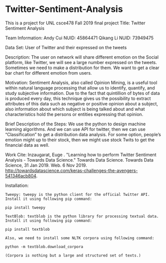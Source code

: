 # Twitter-Sentiment-Analysis
This is a project for UNL csce478 Fall 2019 final project 
Title: Twitter Sentiment Analysis

Team Information: 	Andy Cui	NUID: 45864471
Qikang Li	NUID: 73949475
			

Data Set: User of Twitter and their expressed on the tweets

Description: The user on network will share different emotion on the Social platform, like Twitter, we will see a large number expressed on the tweets. Sometimes we need to make a distribution for them. We want to get a clear bar chart for different emotion from users. 

Motivation: Sentiment Analysis, also called Opinion Mining, is a useful tool within natural language processing that allow us to identify, quantify, and study subjective information. Due to the fact that quintillion of bytes of data is produced every day, this technique gives us the possibility to extract attributes of this data such as negative or positive opinion about a subject, also information about which subject is being talked about and what characteristics hold the persons or entities expressing that opinion.

Brief Description of the Steps: We use the python to design machine learning algorithms. And we can use API for twitter, then we can use “Classification” to get a distribution data analysis. For some option, people’s emotion might up to their stock, then we might use stock Twits to get the financial data as well.

Work Cite: Inzaugarat, Euge . "Learning how to perform Twitter Sentiment Analysis - Towards Data Science." Towards Data Science. Towards Data Science, 31 Jan 2019. Web. 6 Nov 2019. <http://towardsdatascience.com/keras-challenges-the-avengers-541346acb804>.



Installation:

    Tweepy: tweepy is the python client for the official Twitter API.
    Install it using following pip command:

    pip install tweepy

    TextBlob: textblob is the python library for processing textual data.
    Install it using following pip command:

    pip install textblob

    Also, we need to install some NLTK corpora using following command:

    python -m textblob.download_corpora

    (Corpora is nothing but a large and structured set of texts.)
    
    
  
